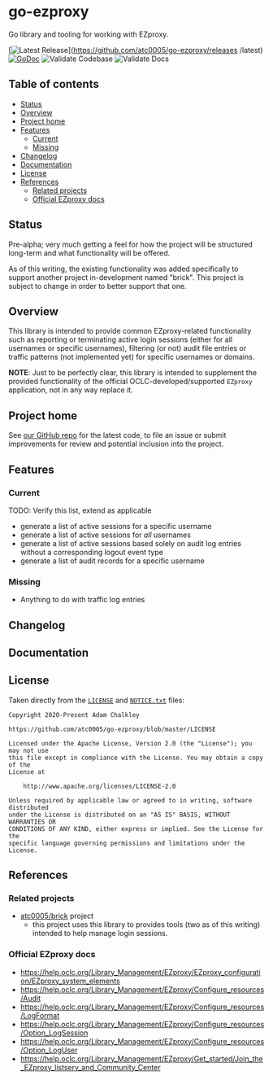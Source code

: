 <!-- omit in toc -->
# go-ezproxy

Go library and tooling for working with EZproxy.

[![Latest Release](https://img.shields.io/github/release/atc0005/go-ezproxy.svg?style=flat-square)](https://github.com/atc0005/go-ezproxy/releases
/latest)
[![GoDoc](https://godoc.org/github.com/atc0005/go-ezproxy?status.svg)](https://godoc.org/github.com/atc0005/go-ezproxy)
![Validate Codebase](https://github.com/atc0005/go-ezproxy/workflows/Validate%20Codebase/badge.svg)
![Validate Docs](https://github.com/atc0005/go-ezproxy/workflows/Validate%20Docs/badge.svg)

<!-- omit in toc -->
## Table of contents

- [Status](#status)
- [Overview](#overview)
- [Project home](#project-home)
- [Features](#features)
  - [Current](#current)
  - [Missing](#missing)
- [Changelog](#changelog)
- [Documentation](#documentation)
- [License](#license)
- [References](#references)
  - [Related projects](#related-projects)
  - [Official EZproxy docs](#official-ezproxy-docs)

## Status

Pre-alpha; very much getting a feel for how the project will be structured
long-term and what functionality will be offered.

As of this writing, the existing functionality was added specifically to
support another project in-development named "brick". This project is subject
to change in order to better support that one.

## Overview

This library is intended to provide common EZproxy-related functionality such
as reporting or terminating active login sessions (either for all usernames or
specific usernames), filtering (or not) audit file entries or traffic patterns
(not implemented yet) for specific usernames or domains.

**NOTE**: Just to be perfectly clear, this library is intended to supplement
the provided functionality of the official OCLC-developed/supported `EZproxy`
application, not in any way replace it.

## Project home

See [our GitHub repo](https://github.com/atc0005/go-ezproxy) for the latest code,
to file an issue or submit improvements for review and potential inclusion
into the project.

## Features

### Current

TODO: Verify this list, extend as applicable

- generate a list of active sessions for a specific username
- generate a list of active sessions for *all* usernames
- generate a list of active sessions based solely on audit log entries without
  a corresponding logout event type
- generate a list of audit records for a specific username

### Missing

- Anything to do with traffic log entries

## Changelog

## Documentation

## License

Taken directly from the [`LICENSE`](LICENSE) and [`NOTICE.txt`](NOTICE.txt) files:

```License
Copyright 2020-Present Adam Chalkley

https://github.com/atc0005/go-ezproxy/blob/master/LICENSE

Licensed under the Apache License, Version 2.0 (the "License"); you may not use
this file except in compliance with the License. You may obtain a copy of the
License at

    http://www.apache.org/licenses/LICENSE-2.0

Unless required by applicable law or agreed to in writing, software distributed
under the License is distributed on an "AS IS" BASIS, WITHOUT WARRANTIES OR
CONDITIONS OF ANY KIND, either express or implied. See the License for the
specific language governing permissions and limitations under the License.
```

## References

### Related projects

- [atc0005/brick](https://github.com/atc0005/brick) project
  - this project uses this library to provides tools (two as of this writing)
    intended to help manage login sessions.

### Official EZproxy docs

- <https://help.oclc.org/Library_Management/EZproxy/EZproxy_configuration/EZproxy_system_elements>
- <https://help.oclc.org/Library_Management/EZproxy/Configure_resources/Audit>
- <https://help.oclc.org/Library_Management/EZproxy/Configure_resources/LogFormat>
- <https://help.oclc.org/Library_Management/EZproxy/Configure_resources/Option_LogSession>
- <https://help.oclc.org/Library_Management/EZproxy/Configure_resources/Option_LogUser>
- <https://help.oclc.org/Library_Management/EZproxy/Get_started/Join_the_EZproxy_listserv_and_Community_Center>
